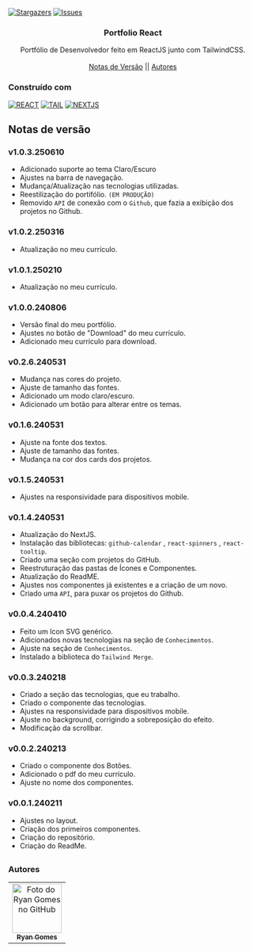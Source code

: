 <!--
Readme used from model
https://github.com/othneildrew/Best-README-Template
-->

<a name="readme-top"></a>

[![Stargazers][stars-shield]][stars-url]
[![Issues][issues-shield]][issues-url]

<!-- PROJECT LOGO -->
<div align="center">
  <h3 align="center">Portfolio React</h3>

  <p align="center">
    Portfólio de Desenvolvedor feito em ReactJS junto com TailwindCSS.
    <br />
    <br />
    <a href="#notas-de-versão">Notas de Versão</a>
    ||
    <!-- <a href="https://github.com/RRyanDEV/avaliacao-interpessoal/issues">Reportar um Bug</a> 
    || -->
    <a href="#autores">Autores</a>
    </p>
</div>

### Construído com

[![REACT][REACT]][react-url]
[![TAIL][TAILWINDCSS]][tailw-url]
[![NEXTJS][NEXT.JS]][nextjs-url]

<a name="section-changelog">

## Notas de versão

</a>

### v1.0.3.250610

- Adicionado suporte ao tema Claro/Escuro
- Ajustes na barra de navegação.
- Mudança/Atualização nas tecnologias utilizadas.
- Reestilização do portifólio. `(EM PRODUÇÃO)`
- Removido `API` de conexão com o `Github`, que fazia a exibição dos projetos no Github.

### v1.0.2.250316

- Atualização no meu currículo.

### v1.0.1.250210

- Atualização no meu currículo.

### v1.0.0.240806

- Versão final do meu portfólio.
- Ajustes no botão de "Download" do meu currículo.
- Adicionado meu currículo para download.

### v0.2.6.240531

- Mudança nas cores do projeto.
- Ajuste de tamanho das fontes.
- Adicionado um modo claro/escuro.
- Adicionado um botão para alterar entre os temas.

### v0.1.6.240531

- Ajuste na fonte dos textos.
- Ajuste de tamanho das fontes.
- Mudança na cor dos cards dos projetos.

### v0.1.5.240531

- Ajustes na responsividade para dispositivos mobile.

### v0.1.4.240531

- Atualização do NextJS.
- Instalação das bibliotecas: `github-calendar` , `react-spinners` , `react-tooltip`.
- Criado uma seção com projetos do GitHub.
- Reestruturação das pastas de Ícones e Componentes.
- Atualização do ReadME.
- Ajustes nos componentes já existentes e a criação de um novo.
- Criado uma `API`, para puxar os projetos do Github.

### v0.0.4.240410

- Feito um Icon SVG genérico.
- Adicionados novas tecnologias na seção de `Conhecimentos`.
- Ajuste na seção de `Conhecimentos`.
- Instalado a biblioteca do `Tailwind Merge`.

### v0.0.3.240218

- Criado a seção das tecnologias, que eu trabalho.
- Criado o componente das tecnologias.
- Ajustes na responsividade para dispositivos mobile.
- Ajuste no background, corrigindo a sobreposição do efeito.
- Modificação da scrollbar.

### v0.0.2.240213

- Criado o componente dos Botões.
- Adicionado o pdf do meu currículo.
- Ajuste no nome dos componentes.

### v0.0.1.240211

- Ajustes no layout.
- Criação dos primeiros componentes.
- Criação do repositório.
- Criação do ReadMe.

##

<a name="section-autores">

### Autores

</a>

<table>
  <tr>
    <td align="center">
      <a href="#">
        <img src="https://avatars.githubusercontent.com/u/85912228?v=4" width="100px;" alt="Foto do Ryan Gomes no GitHub"/><br>
        <sub>
          <b>Ryan Gomes</b>
        </sub>
      </a>
    </td>
</table>

<!-- MARKDOWN LINKS & IMAGES -->
<!-- https://www.markdownguide.org/basic-syntax/#reference-style-links -->

[stars-shield]: https://img.shields.io/github/stars/RRyanDEV/portfolio-react?style=for-the-badge
[stars-url]: https://github.com/RRyanDEV/portfolio-react/stargazers
[issues-shield]: https://img.shields.io/github/issues/RRyanDEV/portfolio-react?style=for-the-badge
[issues-url]: https://github.com/RRyanDEV/portfolio-react/issues
[REACT]: https://img.shields.io/badge/React-%2320232a.svg?&style=for-the-badge&logo=React&logoColor=%2361DAFB
[react-url]: https://pt-br.reactjs.org
[TAILWINDCSS]: https://img.shields.io/badge/TailwindCSS-%2338B2AC.svg?style=for-the-badge&logo=tailwind-css&logoColor=white
[tailw-url]: https://tailwindcss.com/
[NEXT.JS]: https://img.shields.io/badge/NextJS-black?style=for-the-badge&logo=next.js&logoColor=white
[nextjs-url]: https://nextjs.org/
